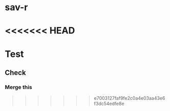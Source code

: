# sav-r
<<<<<<< HEAD
=======

# Test
## Check

### Merge this
>>>>>>> e7003127faf9fe2c0a4e03aa43e6f3dc54edfe8e
